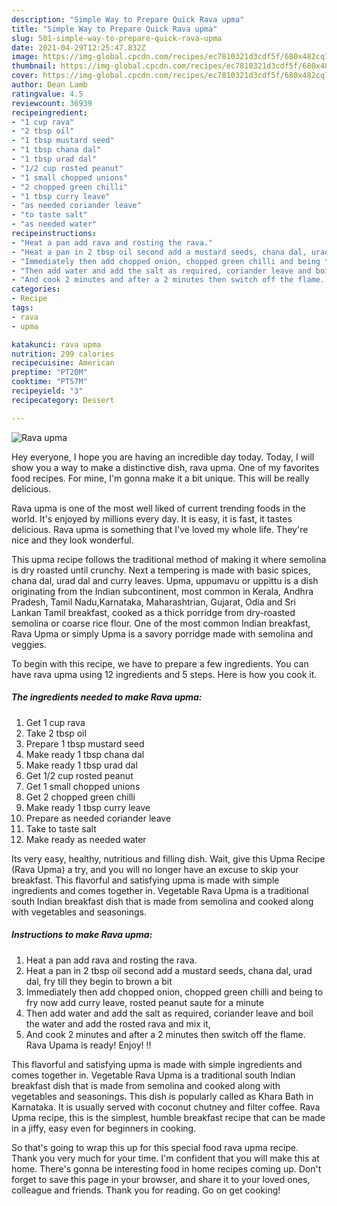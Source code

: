 ```yaml
---
description: "Simple Way to Prepare Quick Rava upma"
title: "Simple Way to Prepare Quick Rava upma"
slug: 501-simple-way-to-prepare-quick-rava-upma
date: 2021-04-29T12:25:47.832Z
image: https://img-global.cpcdn.com/recipes/ec7810321d3cdf5f/680x482cq70/rava-upma-recipe-main-photo.jpg
thumbnail: https://img-global.cpcdn.com/recipes/ec7810321d3cdf5f/680x482cq70/rava-upma-recipe-main-photo.jpg
cover: https://img-global.cpcdn.com/recipes/ec7810321d3cdf5f/680x482cq70/rava-upma-recipe-main-photo.jpg
author: Dean Lamb
ratingvalue: 4.5
reviewcount: 36939
recipeingredient:
- "1 cup rava"
- "2 tbsp oil"
- "1 tbsp mustard seed"
- "1 tbsp chana dal"
- "1 tbsp urad dal"
- "1/2 cup rosted peanut"
- "1 small chopped unions"
- "2 chopped green chilli"
- "1 tbsp curry leave"
- "as needed coriander leave"
- "to taste salt"
- "as needed water"
recipeinstructions:
- "Heat a pan add rava and rosting the rava."
- "Heat a pan in 2 tbsp oil second add a mustard seeds, chana dal, urad dal, fry till they begin to brown a bit"
- "Immediately then add chopped onion, chopped green chilli and being to fry now add curry leave, rosted peanut saute for a minute"
- "Then add water and add the salt as required, coriander leave and boil the water and add the rosted rava and mix it,"
- "And cook 2 minutes and after a 2 minutes then switch off the flame. Rava Upama is ready! Enjoy! !!"
categories:
- Recipe
tags:
- rava
- upma

katakunci: rava upma 
nutrition: 299 calories
recipecuisine: American
preptime: "PT20M"
cooktime: "PT57M"
recipeyield: "3"
recipecategory: Dessert

---
```



![Rava upma](https://img-global.cpcdn.com/recipes/ec7810321d3cdf5f/680x482cq70/rava-upma-recipe-main-photo.jpg)

Hey everyone, I hope you are having an incredible day today. Today, I will show you a way to make a distinctive dish, rava upma. One of my favorites food recipes. For mine, I'm gonna make it a bit unique. This will be really delicious.

Rava upma is one of the most well liked of current trending foods in the world. It's enjoyed by millions every day. It is easy, it is fast, it tastes delicious. Rava upma is something that I've loved my whole life. They're nice and they look wonderful.

This upma recipe follows the traditional method of making it where semolina is dry roasted until crunchy. Next a tempering is made with basic spices, chana dal, urad dal and curry leaves. Upma, uppumavu or uppittu is a dish originating from the Indian subcontinent, most common in Kerala, Andhra Pradesh, Tamil Nadu,Karnataka, Maharashtrian, Gujarat, Odia and Sri Lankan Tamil breakfast, cooked as a thick porridge from dry-roasted semolina or coarse rice flour. One of the most common Indian breakfast, Rava Upma or simply Upma is a savory porridge made with semolina and veggies.


To begin with this recipe, we have to prepare a few ingredients. You can have rava upma using 12 ingredients and 5 steps. Here is how you cook it.

<!--inarticleads1-->

##### The ingredients needed to make Rava upma:

1. Get 1 cup rava
1. Take 2 tbsp oil
1. Prepare 1 tbsp mustard seed
1. Make ready 1 tbsp chana dal
1. Make ready 1 tbsp urad dal
1. Get 1/2 cup rosted peanut
1. Get 1 small chopped unions
1. Get 2 chopped green chilli
1. Make ready 1 tbsp curry leave
1. Prepare as needed coriander leave
1. Take to taste salt
1. Make ready as needed water


Its very easy, healthy, nutritious and filling dish. Wait, give this Upma Recipe (Rava Upma) a try, and you will no longer have an excuse to skip your breakfast. This flavorful and satisfying upma is made with simple ingredients and comes together in. Vegetable Rava Upma is a traditional south Indian breakfast dish that is made from semolina and cooked along with vegetables and seasonings. 

<!--inarticleads2-->

##### Instructions to make Rava upma:

1. Heat a pan add rava and rosting the rava.
1. Heat a pan in 2 tbsp oil second add a mustard seeds, chana dal, urad dal, fry till they begin to brown a bit
1. Immediately then add chopped onion, chopped green chilli and being to fry now add curry leave, rosted peanut saute for a minute
1. Then add water and add the salt as required, coriander leave and boil the water and add the rosted rava and mix it,
1. And cook 2 minutes and after a 2 minutes then switch off the flame. Rava Upama is ready! Enjoy! !!


This flavorful and satisfying upma is made with simple ingredients and comes together in. Vegetable Rava Upma is a traditional south Indian breakfast dish that is made from semolina and cooked along with vegetables and seasonings. This dish is popularly called as Khara Bath in Karnataka. It is usually served with coconut chutney and filter coffee. Rava Upma recipe, this is the simplest, humble breakfast recipe that can be made in a jiffy, easy even for beginners in cooking. 

So that's going to wrap this up for this special food rava upma recipe. Thank you very much for your time. I'm confident that you will make this at home. There's gonna be interesting food in home recipes coming up. Don't forget to save this page in your browser, and share it to your loved ones, colleague and friends. Thank you for reading. Go on get cooking!

